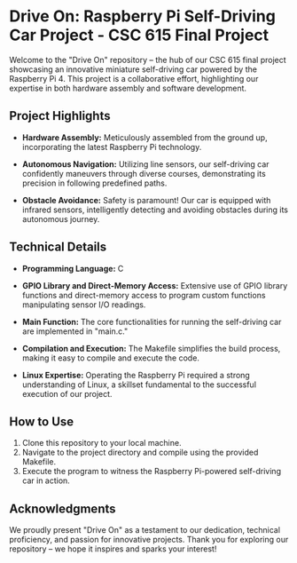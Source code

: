 # Drive On: Raspberry Pi Self-Driving Car Project - CSC 615 Final Project

Welcome to the "Drive On" repository – the hub of our CSC 615 final project showcasing an innovative miniature self-driving car powered by the Raspberry Pi 4. This project is a collaborative effort, highlighting our expertise in both hardware assembly and software development.

## Project Highlights

- **Hardware Assembly:** Meticulously assembled from the ground up, incorporating the latest Raspberry Pi technology.

- **Autonomous Navigation:** Utilizing line sensors, our self-driving car confidently maneuvers through diverse courses, demonstrating its precision in following predefined paths.

- **Obstacle Avoidance:** Safety is paramount! Our car is equipped with infrared sensors, intelligently detecting and avoiding obstacles during its autonomous journey.

## Technical Details

- **Programming Language:** C

- **GPIO Library and Direct-Memory Access:** Extensive use of GPIO library functions and direct-memory access to program custom functions manipulating sensor I/O readings.

- **Main Function:** The core functionalities for running the self-driving car are implemented in "main.c."

- **Compilation and Execution:** The Makefile simplifies the build process, making it easy to compile and execute the code.

- **Linux Expertise:** Operating the Raspberry Pi required a strong understanding of Linux, a skillset fundamental to the successful execution of our project.

## How to Use

1. Clone this repository to your local machine.
2. Navigate to the project directory and compile using the provided Makefile.
3. Execute the program to witness the Raspberry Pi-powered self-driving car in action.

## Acknowledgments

We proudly present "Drive On" as a testament to our dedication, technical proficiency, and passion for innovative projects. Thank you for exploring our repository – we hope it inspires and sparks your interest!




